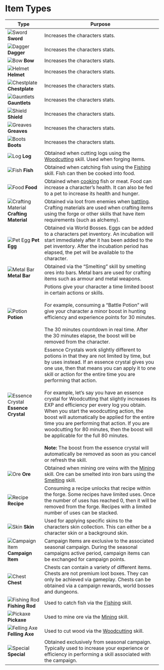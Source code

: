# Item Types

<div class="table-container">

| Type      | Purpose    |
| --------  | -------  |
| <div>![Sword](https://cdn.idle-mmo.com/cdn-cgi/image/width=24,height=24/uploaded/skins/1eJxBXb1BOJuZpUr2sL3NwaWOV3Gr0-metadGluLXN3b3JkLnBuZw==-.png) __Sword__</div>     | Increases the characters stats. |
| <div>![Dagger](https://cdn.idle-mmo.com/cdn-cgi/image/width=24,height=24/uploaded/skins/b5DgMld0kvlvLdaD0nPgmT63JBHmhk-metac3RlZWwtZGFnZ2VyLnBuZw==-.png) __Dagger__</div>     | Increases the characters stats. |
| <div>![Bow](https://cdn.idle-mmo.com/cdn-cgi/image/width=24,height=24/uploaded/skins/Gy650qAUxHrOaqb0apBGD3Qp7CrBri-metab2FrLWJvdy5wbmc=-.png) __Bow__</div>     | Increases the characters stats. |
| <div>![Helmet](https://cdn.idle-mmo.com/cdn-cgi/image/width=24,height=24/uploaded/skins/hUetF2qvJ10ihV6xvTYgo6uJu5T8QT-metabGVhZC1oZWxtZXQucG5n-.png) __Helmet__</div>    | Increases the characters stats. |
| <div>![Chestplate](https://cdn.idle-mmo.com/cdn-cgi/image/width=24,height=24/uploaded/skins/N6JUcVAcqPvMaswsqCcmRMR1i4jgvI-metac3RlZWwtY2hlc3RwbGF0ZS5wbmc=-.png) __Chestplate__</div>  | Increases the characters stats. |
| <div>![Gauntlets](https://cdn.idle-mmo.com/cdn-cgi/image/width=24,height=24/uploaded/skins/qfZ1BuJi9pknrw8ZBWK2bG3eHo3ROw-metaaXJvbi1nYXVudGxldHMucG5n-.png) __Gauntlets__</div>     | Increases the characters stats. |
| <div>![Shield](https://cdn.idle-mmo.com/cdn-cgi/image/width=24,height=24/uploaded/skins/OjjpBKmLlBZLw4IRFIhf004WbYEUwz-metaaXJvbi1zaGllbGQucG5n-.png) __Shield__</div>     | Increases the characters stats. |
| <div>![Greaves](https://cdn.idle-mmo.com/cdn-cgi/image/width=24,height=24/uploaded/skins/UViDxK7ZKNIqPrjK4bIpkKnlMMJBoV-metaY29wcGVyLWdyZWF2ZXMucG5n-.png) __Greaves__</div>     | Increases the characters stats. |
| <div>![Boots](https://cdn.idle-mmo.com/cdn-cgi/image/width=24,height=24/uploaded/skins/VYCAaNnwqeYk9sSTco9AMx3olO5GJn-metabGVhZC1ib290cy5wbmc=-.png) __Boots__</div>     | Increases the characters stats. |
| <div>![Log](https://cdn.idle-mmo.com/cdn-cgi/image/width=24,height=24/uploaded/skins/xWOBaimvLZD0AnHX2ErXz5UzcOI3Q2-metab2FrLnBuZw==-.png) __Log__ </div>    | Obtained when cutting logs using the [Woodcutting](/wiki/character/skills) skill. Used when forging items.  |
| <div>![Fish](https://cdn.idle-mmo.com/cdn-cgi/image/width=24,height=24/uploaded/skins/YBJRUcf5wsfX3iPYsNdtURHi59Dz4m-metabGFudGVybiBmaXNoLnBuZw==-.png) __Fish__ </div>    | Obtained when catching fish using the [Fishing](/wiki/character/skills) skill. Fish can then be cooked into food.  |
| <div>![Food](https://cdn.idle-mmo.com/cdn-cgi/image/width=24,height=24/uploaded/skins/sEeJSUZmJF4uKTvISSbb816Izlrk0T-metaY29va2VkIGNvZC5wbmc=-.png) __Food__ </div>    | Obtained when [cooking](/wiki/character/skills) fish or meat. Food can increase a character’s health. It can also be fed to a pet to increase its health and hunger.  |
| <div>![Crafting Material](https://cdn.idle-mmo.com/cdn-cgi/image/width=24,height=24/uploaded/skins/OnzwTUSqTngzDh2Dzpo0jxg73TVlzF-metaZ29ibGluLXBvdWNoLnBuZw==-.png) __Crafting Material__ </div>    | Obtained via loot from enemies when [battling](/wiki/activities-and-challenges/hunting-and-battling). Crafting materials are used when crafting items using the forge or other skills that have item requirements (such as alchemy).  |
| <div>![Pet Egg](https://cdn.idle-mmo.com/cdn-cgi/image/width=24,height=24/uploaded/skins/30aR1jUo4Dhs3bQ7IlQgvSZQwQbv0c-metaZWdnLTEucG5n-.png) __Pet Egg__ </div>    | Obtained via World Bosses. Eggs can be added to a characters pet inventory. An incubation will start immediately after it has been added to the pet inventory. After the incubation period has elapsed, the pet will be available to the character.  |
| <div>![Metal Bar](https://cdn.idle-mmo.com/cdn-cgi/image/width=24,height=24/uploaded/skins/wUi1wRDbV5Axn6N0fKLbcQCH5KvMA6-metabGVhZCBiYXIucG5n-.png) __Metal Bar__ </div>    | Obtained via the “Smelting” skill by smelting ores into bars. Metal bars are used for crafting items such as armour and metal weapons. |
| <div>![Potion](https://cdn.idle-mmo.com/cdn-cgi/image/width=24,height=24/uploaded/skins/mqplcNi12qglIBOu2FPOXLRtX99VgK-metabW9kZXJhdGUtZXhwMi5wbmc=-.png) __Potion__ </div>    | Potions give your character a time limited boost in certain actions or skills.<br/><br/>For example, consuming a “Battle Potion” will give your character a minor boost in hunting efficiency and experience points for 30 minutes.<br/><br/>The 30 minutes countdown in real time. After the 30 minutes elapse, the boost will be removed from the character. |
| <div>![Essence Crystal](https://cdn.idle-mmo.com/cdn-cgi/image/width=24,height=24/uploaded/skins/nIoOWQdjhAPDqJJnfSUAUnmCbgj8Nr-metaZWMxLnBuZw==-.png) __Essence Crystal__ </div>    | Essence Crystals work slightly different to potions in that they are not limited by time, but by uses instead. If an essence crystal gives you one use, then that means you can apply it to one skill or action for the entire time you are performing that action.<br/><br/> For example, let’s say you have an essence crystal for Woodcutting that slightly increases its EXP and efficiency per every log you obtain. When you start the woodcutting action, the boost will automatically be applied for the entire time you are performing that action. If you are woodcutting for 80 minutes, then the boost will be applicable for the full 80 minutes.<br/><br/> **Note:** The boost from the essence crystal will automatically be removed as soon as you cancel or refresh the skill. |
| <div>![Ore](https://cdn.idle-mmo.com/cdn-cgi/image/width=24,height=24/uploaded/skins/rUvOWp47Pek7EG054RwTha4G08ytiU-metaY29wcGVyLnBuZw==-.png) __Ore__ </div>    | Obtained when mining ore veins with the [Mining](/wiki/character/skills) skill. Ore can be smelted into iron bars using the [Smelting](/wiki/character/skills) skill. |
| <div>![Recipe](https://cdn.idle-mmo.com/cdn-cgi/image/width=24,height=24/uploaded/skins/xsEMoJTtsDFbxlYt120rt2p20MIWpc-metacmVjaXBlLnBuZw==-.png) __Recipe__ </div>    | Consuming a recipe unlocks that recipe within the forge. Some recipes have limited uses. Once the number of uses has reached 0, then it will be removed from the forge. Recipes with a limited number of uses can be stacked. |
| <div>![Skin](https://cdn.idle-mmo.com/cdn-cgi/image/width=24,height=24/uploaded/skins/ZHdRSELkU8uNfKeVZCLld7b0oCmlP8-metaS2F0YXJpbmEgKHJlcGxhY2UgdGhlIG9sZCBvbmUpLnBuZw==-.png) __Skin__ </div>  | Used for applying specific skins to the characters skin collection. This can either be a character skin or a background skin. |
| <div>![Campaign Item](https://cdn.idle-mmo.com/cdn-cgi/image/width=24,height=24/uploaded/skins/W6BTJ1BN9lfRCcDXZAlLsZ06ENTeGe-metac25vd2JhbGwucG5n-.png) __Campaign Item__ </div>  | Campaign Items are exclusive to the associated seasonal campaign. During the seasonal campaigns active period, campaign items can be exchanged for campaign points. |
| <div>![Chest](https://cdn.idle-mmo.com/cdn-cgi/image/width=24,height=24/uploaded/skins/38avw63VJGEzqigMNONsHxYmgq4Fll-metaY2hlc3QucG5n-.png) __Chest__ </div>  | Chests can contain a variety of different items. Chests are not premium loot boxes. They can only be achieved via gameplay. Chests can be obtained via a campaign rewards, world bosses and dungeons. |
| <div>![Fishing Rod](https://cdn.idle-mmo.com/cdn-cgi/image/width=24,height=24/uploaded/skins/d64SM9vOwmqItJQ9rQEOZpKVkoXbPs-metaMy5wbmc=-.png) __Fishing Rod__ </div>  | Used to catch fish via the [Fishing](/wiki/character/skills) skill. |
| <div>![Pickaxe](https://cdn.idle-mmo.com/cdn-cgi/image/width=24,height=24/uploaded/skins/IETUvwVxwm8JOwf0wqJiHU5BtmfrQw-metaZzUyMjYucG5n-.png) __Pickaxe__ </div>  | Used to mine ore via the [Mining](/wiki/character/skills) skill. |
| <div>![Felling Axe](https://cdn.idle-mmo.com/cdn-cgi/image/width=24,height=24/uploaded/skins/SsOngUc5HJJ2Wp5P1wJlCb8qbnV6rK-metaMS5wbmc=-.png) __Felling Axe__ </div>  | Used to cut wood via the [Woodcutting](/wiki/character/skills) skill. |
| <div>![Special](https://cdn.idle-mmo.com/cdn-cgi/image/width=24,height=24/uploaded/skins/01HHHDH4B5PKYQ2CSQRQ0YHZEV.png) __Special__ </div>  | Obtained exclusively from seasonal campaign. Typically used to increase your experience or efficiency in performing a skill associated with the campaign. |
</div>